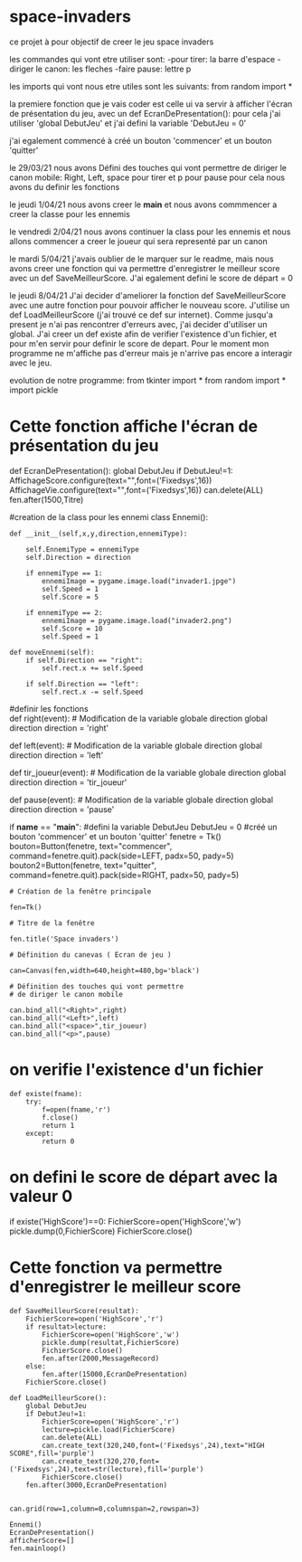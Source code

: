 # space-invaders

ce projet à pour objectif de creer le jeu space invaders

les commandes qui vont etre utiliser sont:
-pour tirer: la barre d'espace
-diriger le canon: les fleches
-faire pause: lettre p

les imports qui vont nous etre utiles sont les suivants:
from random import *


la premiere fonction que je vais coder est celle ui va servir à afficher l'écran de présentation du jeu, avec un 
def EcranDePresentation():
pour cela j'ai utiliser 'global DebutJeu' et j'ai defini la variable 'DebutJeu = 0'

j'ai egalement commencé à créé un bouton 'commencer' et un bouton 'quitter'

le 29/03/21 
nous avons Défini des touches qui vont permettre de diriger le canon mobile: Right, Left, space pour tirer et p pour pause
pour cela nous avons du definir les fonctions

le jeudi 1/04/21
nous avons creer le __main__ et nous avons commmencer a creer la classe pour les ennemis

le vendredi 2/04/21
nous avons continuer la class pour les ennemis et nous allons commencer a creer le joueur qui sera representé par un canon

le mardi 5/04/21
j'avais oublier de le marquer sur le readme, mais nous avons creer une fonction qui va permettre d'enregistrer le meilleur score
avec un def SaveMeilleurScore. J'ai egalement defini le score de départ = 0

le jeudi 8/04/21
J'ai decider d'ameliorer la fonction def SaveMeilleurScore avec une autre fonction pour pouvoir afficher le nouveau score.
J'utilise un def LoadMeilleurScore (j'ai trouvé ce def sur internet). 
Comme jusqu'a present je n'ai pas rencontrer d'erreurs avec, j'ai decider d'utiliser un global.
J'ai creer un  def existe afin de verifier l'existence d'un fichier, et pour m'en servir pour definir le score de depart.
Pour le moment mon programme ne m'affiche pas d'erreur mais je n'arrive pas encore a interagir avec le jeu.


evolution de notre programme: 
from tkinter import *
from random import *
import pickle

# Cette fonction affiche l'écran de présentation du jeu
def EcranDePresentation():
    global DebutJeu
    if DebutJeu!=1:
        AffichageScore.configure(text="",font=('Fixedsys',16))
        AffichageVie.configure(text="",font=('Fixedsys',16))
        can.delete(ALL)
        fen.after(1500,Titre)
        
#creation de la class pour les ennemi
class Ennemi():

    def __init__(self,x,y,direction,ennemiType):

        self.EnnemiType = ennemiType
        self.Direction = direction

        if ennemiType == 1:
            ennemiImage = pygame.image.load("invader1.jpge")
            self.Speed = 1
            self.Score = 5

        if ennemiType == 2:
            ennemiImage = pygame.image.load("invader2.png")
            self.Score = 10
            self.Speed = 1
            
    def moveEnnemi(self):
        if self.Direction == "right":
            self.rect.x += self.Speed
        
        if self.Direction == "left":
            self.rect.x -= self.Speed

#definir les fonctions       
def right(event):
    # Modification de la variable globale direction
    global direction
    direction = 'right'
    
def left(event):
    # Modification de la variable globale direction
    global direction
    direction = 'left'
    
def tir_joueur(event):
    # Modification de la variable globale direction
    global direction
    direction = 'tir_joueur'
    
def pause(event):
    # Modification de la variable globale direction
    global direction
    direction = 'pause'
        
if __name__ == "__main__":
    #defini la variable DebutJeu
    DebutJeu = 0
    #créé un bouton 'commencer' et un bouton 'quitter'
    fenetre = Tk()
    bouton=Button(fenetre, text="commencer", command=fenetre.quit).pack(side=LEFT, padx=50, pady=5)
    bouton2=Button(fenetre, text="quitter", command=fenetre.quit).pack(side=RIGHT, padx=50, pady=5)
    
    
    # Création de la fenêtre principale
    
    fen=Tk()
    
    # Titre de la fenêtre
    
    fen.title('Space invaders')
    
    # Définition du canevas ( Ecran de jeu )
    
    can=Canvas(fen,width=640,height=480,bg='black')
    
    # Définition des touches qui vont permettre
    # de diriger le canon mobile
    
    can.bind_all("<Right>",right)
    can.bind_all("<Left>",left)
    can.bind_all("<space>",tir_joueur)
    can.bind_all("<p>",pause)

# on verifie l'existence d'un fichier

    def existe(fname):
        try:
            f=open(fname,'r')
            f.close()
            return 1
        except:
            return 0

# on defini le score de départ avec la valeur 0

if existe('HighScore')==0: 
    FichierScore=open('HighScore','w')
    pickle.dump(0,FichierScore)
    FichierScore.close()

# Cette fonction va permettre d'enregistrer le meilleur score

    def SaveMeilleurScore(resultat):
        FichierScore=open('HighScore','r')
        if resultat>lecture:
            FichierScore=open('HighScore','w')
            pickle.dump(resultat,FichierScore)
            FichierScore.close()
            fen.after(2000,MessageRecord)
        else:
            fen.after(15000,EcranDePresentation)
        FichierScore.close()
    
    def LoadMeilleurScore():
        global DebutJeu
        if DebutJeu!=1:
            FichierScore=open('HighScore','r')
            lecture=pickle.load(FichierScore)
            can.delete(ALL)
            can.create_text(320,240,font=('Fixedsys',24),text="HIGH SCORE",fill='purple')
            can.create_text(320,270,font=('Fixedsys',24),text=str(lecture),fill='purple')
            FichierScore.close()
        fen.after(3000,EcranDePresentation)

    
    can.grid(row=1,column=0,columnspan=2,rowspan=3)
    
    Ennemi()
    EcranDePresentation()
    afficherScore=[]
    fen.mainloop()
